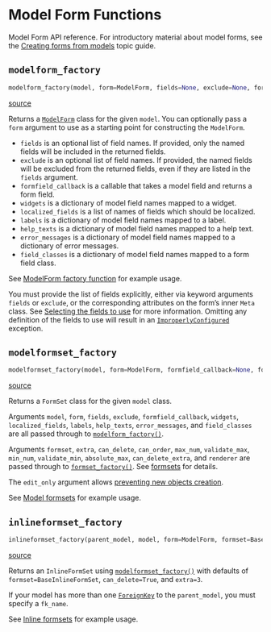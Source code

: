 # Model Form Functions

Model Form API reference. For introductory material about model forms, see the [Creating forms from models](https://docs.djangoproject.com/en/5.2/topics/forms/modelforms/) topic guide.

## `modelform_factory`

```python
modelform_factory(model, form=ModelForm, fields=None, exclude=None, formfield_callback=None, widgets=None, localized_fields=None, labels=None, help_texts=None, error_messages=None, field_classes=None)
```

[source](https://github.com/django/django/blob/stable/5.2.x/django/forms/models.py#L587)

Returns a [`ModelForm`](https://docs.djangoproject.com/en/5.2/topics/forms/modelforms/#django.forms.ModelForm) class for the given `model`. You can optionally pass a `form` argument to use as a starting point for constructing the `ModelForm`.

- `fields` is an optional list of field names. If provided, only the named fields will be included in the returned fields.
- `exclude` is an optional list of field names. If provided, the named fields will be excluded from the returned fields, even if they are listed in the `fields` argument.
- `formfield_callback` is a callable that takes a model field and returns a form field.
- `widgets` is a dictionary of model field names mapped to a widget.
- `localized_fields` is a list of names of fields which should be localized.
- `labels` is a dictionary of model field names mapped to a label.
- `help_texts` is a dictionary of model field names mapped to a help text.
- `error_messages` is a dictionary of model field names mapped to a dictionary of error messages.
- `field_classes` is a dictionary of model field names mapped to a form field class.

See [ModelForm factory function](https://docs.djangoproject.com/en/5.2/topics/forms/modelforms/#modelforms-factory) for example usage.

You must provide the list of fields explicitly, either via keyword arguments `fields` or `exclude`, or the corresponding attributes on the form’s inner `Meta` class. See [Selecting the fields to use](https://docs.djangoproject.com/en/5.2/topics/forms/modelforms/#modelforms-selecting-fields) for more information. Omitting any definition of the fields to use will result in an [`ImproperlyConfigured`](https://docs.djangoproject.com/en/5.2/exceptions/#django.core.exceptions.ImproperlyConfigured) exception.

## `modelformset_factory`

```python
modelformset_factory(model, form=ModelForm, formfield_callback=None, formset=BaseModelFormSet, extra=1, can_delete=False, can_order=False, max_num=None, fields=None, exclude=None, widgets=None, validate_max=False, localized_fields=None, labels=None, help_texts=None, error_messages=None, min_num=None, validate_min=False, field_classes=None, absolute_max=None, can_delete_extra=True, renderer=None, edit_only=False)
```

[source](https://github.com/django/django/blob/stable/5.2.x/django/forms/models.py#L1033)

Returns a `FormSet` class for the given `model` class.

Arguments `model`, `form`, `fields`, `exclude`, `formfield_callback`, `widgets`, `localized_fields`, `labels`, `help_texts`, `error_messages`, and `field_classes` are all passed through to [`modelform_factory()`](https://docs.djangoproject.com/en/5.2/ref/forms/models/#django.forms.models.modelform_factory).

Arguments `formset`, `extra`, `can_delete`, `can_order`, `max_num`, `validate_max`, `min_num`, `validate_min`, `absolute_max`, `can_delete_extra`, and `renderer` are passed through to [`formset_factory()`](https://docs.djangoproject.com/en/5.2/ref/forms/formsets/#django.forms.formsets.formset_factory). See [formsets](https://docs.djangoproject.com/en/5.2/topics/forms/formsets/) for details.

The `edit_only` argument allows [preventing new objects creation](https://docs.djangoproject.com/en/5.2/topics/forms/modelforms/#model-formsets-edit-only).

See [Model formsets](https://docs.djangoproject.com/en/5.2/topics/forms/modelforms/#model-formsets) for example usage.

## `inlineformset_factory`

```python
inlineformset_factory(parent_model, model, form=ModelForm, formset=BaseInlineFormSet, fk_name=None, fields=None, exclude=None, extra=3, can_order=False, can_delete=True, max_num=None, formfield_callback=None, widgets=None, validate_max=False, localized_fields=None, labels=None, help_texts=None, error_messages=None, min_num=None, validate_min=False, field_classes=None, absolute_max=None, can_delete_extra=True, renderer=None, edit_only=False)
```

[source](https://github.com/django/django/blob/stable/5.2.x/django/forms/models.py#L1300)

Returns an `InlineFormSet` using [`modelformset_factory()`](https://docs.djangoproject.com/en/5.2/ref/forms/models/#django.forms.models.modelformset_factory) with defaults of `formset=BaseInlineFormSet`, `can_delete=True`, and `extra=3`.

If your model has more than one [`ForeignKey`](https://docs.djangoproject.com/en/5.2/models/fields/#django.db.models.ForeignKey) to the `parent_model`, you must specify a `fk_name`.

See [Inline formsets](https://docs.djangoproject.com/en/5.2/topics/forms/modelforms/#inline-formsets) for example usage.